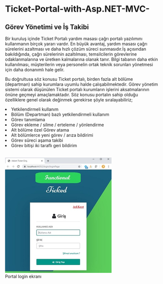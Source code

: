 # Ticket-Portal-with-Asp.NET-MVC-

## Görev Yönetimi ve İş Takibi 
Bir kuruluş içinde Ticket Portalı yardım masası çağrı portalı yazılımını kullanmanın birçok yararı vardır. En büyük avantaj, yardım masası çağrı sürelerini azaltması ve daha hızlı çözüm süreci sunmasıdır.İş açısından bakıldığında, çağrı sürelerinin azaltılması, temsilcilerin görevlerine odaklanmalarına ve üretken kalmalarına olanak tanır. Bilgi tabanın daha etkin kullanılması, müşterilerin veya personelin ortak teknik sorunları yönetmesi için daha donanımlı hale gelir.

Bu doğrultusa söz konusu Ticket portalı, birden fazla alt bölüme (departman) sahip kurumlara uyumlu halde çalışabilmektedir. Görev yönetim sistemi olarak düşünülen Ticket portalı kurumların işlerini aksatmalarının önüne geçmeyi amaçlamaktadır.
Söz konusu portalın sahip olduğu özelliklere genel olarak değinmek gerekirse şöyle sıralayabiliriz;

<li> Yetkilendirmeli kullanım </li>
<li> Bölüm (Departman) bazlı yetkilendirmeli kullanım </li>
<li> Görev tanımlama </li>
<li> Görev ekleme / silme / erteleme / yönlendirme </li>
<li> Alt bölüme özel Görev atama </li>
<li> Alt bölümlerce yeni görev / arıza bildirimi </li>
<li> Görev süreci aşama takibi </li>
<li> Görev bitişi iki taraflı geri bildirim </li>

<br>

![](LoginPageWiew.JPG)
<a> <br> Portal login ekranı</a>

<br>


